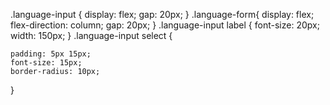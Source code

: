
.language-input {
  display: flex;
  gap: 20px;
    }
.language-form{
    display: flex;
    flex-direction: column;
    gap: 20px;
}
.language-input label {
    font-size: 20px;
    width: 150px;
    }
.language-input select {
    
    padding: 5px 15px;
    font-size: 15px;
    border-radius: 10px;


  }
